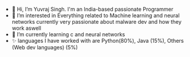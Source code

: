 - 👋 Hi, I’m Yuvraj Singh. I'm an India-based passionate Programmer
- 👀 I’m interested in Everything related to Machine learning and neural networks currently very passionate about malware dev and how they work aswell
- 🌱 I’m currently learning c and neural networks
- ✨ languages I have worked with are Python(80%), Java (15%), Others (Web dev languages) (5%)

